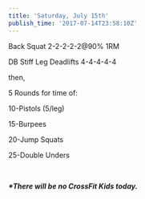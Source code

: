 ```yaml
---
title: 'Saturday, July 15th'
publish_time: '2017-07-14T23:58:10Z'
---
```


Back Squat 2-2-2-2-2\@90% 1RM

DB Stiff Leg Deadlifts 4-4-4-4-4

then,

5 Rounds for time of:

10-Pistols (5/leg)

15-Burpees

20-Jump Squats

25-Double Unders

 

***\*There will be no CrossFit Kids today.***

